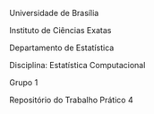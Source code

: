 Universidade de Brasília

Instituto de Ciências Exatas

Departamento de Estatística

Disciplina: Estatística Computacional

Grupo 1



Repositório do Trabalho Prático 4 
